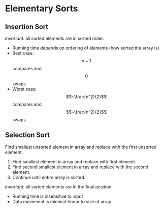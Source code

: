 Elementary Sorts
================

## Insertion Sort

*Invariant*: all sorted elements are in sorted order.

- Running time depends on ordering of elements (how sorted the array is)
- Best case: $$n-1$$ compares and $$0$$ swaps
- Worst case: $$~\frac{n^2}{2}$$ compares and $$~\frac{n^2}{2}$$ swaps

## Selection Sort

Find smallest unsorted element in array and replace with the first unsorted element.

1. Find smallest element in array and replace with first element.
2. Find second smallest element in array and replace with the second element.
3. Continue until entire array is sorted.

*Invariant*: all sorted elements are in the final position.

- Running time is insensitive to input
- Data movement is minimal: linear to size of array
